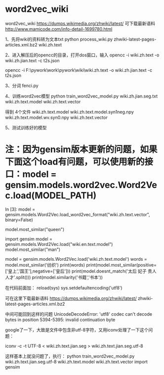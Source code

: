 # word2vec_wiki
word2vec_wiki
https://dumps.wikimedia.org/zhwiki/latest/   可下载最新语料
http://www.mamicode.com/info-detail-1699780.html

1、先将wiki的资料转为文本txt
    python process_wiki.py zhwiki-latest-pages-articles.xml.bz2 wiki.zh.text


2、进入解压后的opencc的目录，打开dos窗口，输入
opencc -i wiki.zh.text -o wiki.zh.jian.text -c t2s.json

opencc -i F:\pywork\work\pywork\wiki\wiki.zh.text -o wiki.zh.jian.text -c t2s.json

3、分词
fenci.py

4、训练word2vec模型
        python train_word2vec_model.py wiki.zh.jian.seg.txt wiki.zh.text.model wiki.zh.text.vector

得到 4个文件  wiki.zh.text.model    wiki.zh.text.model.syn1neg.npy   
wiki.zh.text.model.wv.syn0.npy    wiki.zh.text.vector


5、测试训练好的模型
# 注：因为gensim版本更新的问题，如果下面这个load有问题，可以使用新的接口：model = gensim.models.word2vec.Word2Vec.load(MODEL_PATH)
In [3]: model = gensim.models.Word2Vec.load_word2vec_format("wiki.zh.text.vector", binary=False)
 
model.most_similar("queen")


import gensim 
model = gensim.models.Word2Vec.load("wiki.en.text.model")
model.most_similar("man")

model = gensim.models.Word2Vec.load('wiki.zh.text.model')
words = model.most_similar('纺织')
print(words)
print(model.most_similar(positive=['皇上','国王'],negative=['皇后']))
print(model.doesnt_match('太后 妃子 贵人 人才'.split()))
print(model.similarity('书籍','书本'))

在代码前面加：
reload(sys)
sys.setdefaultencoding('utf8')

可在这里下载最新语料
https://dumps.wikimedia.org/zhwiki/latest/
zhwiki-latest-pages-articles.xml.bz2

中间可能回到这样的问题
UnicodeDecodeError: 'utf8' codec can't decode bytes in position 5394-5395: invalid continuation byte

google了一下，大致是文件中包含非utf-8字符，又用iconv处理了一下这个问题：

iconv -c -t UTF-8 < wiki.zh.text.jian.seg > wiki.zh.text.jian.seg.utf-8

这样基本上就没问题了，执行：
python train_word2vec_model.py wiki.zh.text.jian.seg.utf-8 wiki.zh.text.model wiki.zh.text.vector
import gensim
